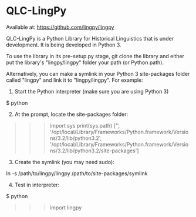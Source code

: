 QLC-LingPy
======

Available at: https://github.com/lingpy/lingpy

QLC-LingPy is a Python Library for Historical Linguistics that is under development. It is being developed in Python 3.

To use the library in its pre-setup.py stage, git clone the library and either put the library's "lingpy/lingpy" folder your path (or Python path).

Alternatively, you can make a symlink in your Python 3 site-packages folder called "lingpy" and link it to "lingpy/lingpy". For example:

1. Start the Python interpreter (make sure you are using Python 3)

$ python

2. At the prompt, locate the site-packages folder:

>>> import sys
>>> print(sys.path)
['', '/opt/local/Library/Frameworks/Python.framework/Versions/3.2/lib/python3.2', '/opt/local/Library/Frameworks/Python.framework/Versions/3.2/lib/python3.2/site-packages']

3. Create the symlink (you may need sudo):

ln -s /path/to/lingpy/lingpy /path/to/site-packages/symlink

4. Test in interpreter:

$ python
>>> import lingpy














